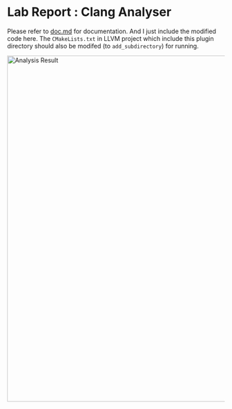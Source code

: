 # Lab Report : Clang Analyser

Please refer to [doc.md](doc.md) for documentation. And I just include the modified code here. The `CMakeLists.txt` in LLVM project which include this plugin directory should also be modifed (to `add_subdirectory`) for running.

<img src="images/result.png" width="800" alt="Analysis Result">